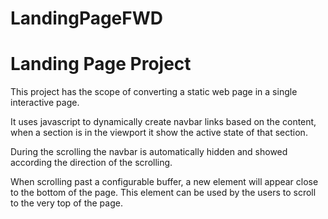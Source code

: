 # LandingPageFWD
# Landing Page Project
This project has the scope of converting a static web page in a single interactive page.

It uses javascript to dynamically create navbar links based on the content, when a section is in the viewport it show the active state of that section.

During the scrolling the navbar is automatically hidden and showed according the direction of the scrolling.

When scrolling past a configurable buffer, a new element will appear close to the bottom of the page. This element can be used by the users to scroll to the very top of the page.
